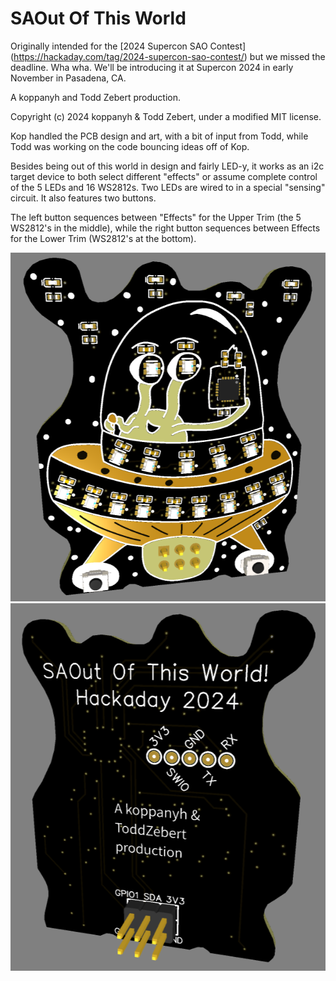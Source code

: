 # SAOut Of This World

Originally intended for the [2024 Supercon SAO Contest] (https://hackaday.com/tag/2024-supercon-sao-contest/) but we missed the deadline. Wha wha. We'll be introducing it at Supercon 2024 in early November in Pasadena, CA.

A koppanyh and Todd Zebert production. 
 
Copyright (c) 2024 koppanyh & Todd Zebert, under a modified MIT license.

Kop handled the PCB design and art, with a bit of input from Todd, while Todd was working on the code bouncing ideas off of Kop.

Besides being out of this world in design and fairly LED-y, it works as an i2c target device to both select different "effects" or assume complete control of the 5 LEDs and 16 WS2812s. Two LEDs are wired to in a special "sensing" circuit. It also features two buttons.

The left button sequences between "Effects" for the Upper Trim (the 5 WS2812's in the middle), while the right button sequences between Effects for the Lower Trim (WS2812's at the bottom).

![SAOut Of This World Front Preview](hardware/SAOutOfThisWorld_Board_Front_Preview.png)
![SAOut Of This World Back Preview](hardware/SAOutOfThisWorld_Board_Back_Preview.png)
